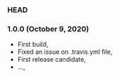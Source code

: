 ### HEAD

### 1.0.0 (October 9, 2020)

  * First build,
  * Fixed an issue on .travis.yml file,
  * First release candidate,
  * ...,
